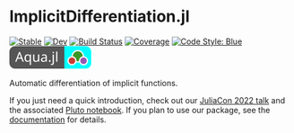 # ImplicitDifferentiation.jl

[![Stable](https://img.shields.io/badge/docs-stable-blue.svg)](https://gdalle.github.io/ImplicitDifferentiation.jl/stable)
[![Dev](https://img.shields.io/badge/docs-dev-blue.svg)](https://gdalle.github.io/ImplicitDifferentiation.jl/dev)
[![Build Status](https://github.com/gdalle/ImplicitDifferentiation.jl/actions/workflows/CI.yml/badge.svg?branch=main)](https://github.com/gdalle/ImplicitDifferentiation.jl/actions/workflows/CI.yml?query=branch%3Amain)
[![Coverage](https://codecov.io/gh/gdalle/ImplicitDifferentiation.jl/branch/main/graph/badge.svg)](https://codecov.io/gh/gdalle/ImplicitDifferentiation.jl)
[![Code Style: Blue](https://img.shields.io/badge/code%20style-blue-4495d1.svg)](https://github.com/invenia/BlueStyle)
[![Aqua QA](https://raw.githubusercontent.com/JuliaTesting/Aqua.jl/master/badge.svg)](https://github.com/JuliaTesting/Aqua.jl)

Automatic differentiation of implicit functions.

If you just need a quick introduction, check out our [JuliaCon 2022 talk](https://youtu.be/TkVDcujVNJ4) and the associated [Pluto notebook](https://gdalle.github.io/ImplicitDifferentiation-JuliaCon2022/).
If you plan to use our package, see the [documentation](https://gdalle.github.io/ImplicitDifferentiation.jl/dev) for details.
